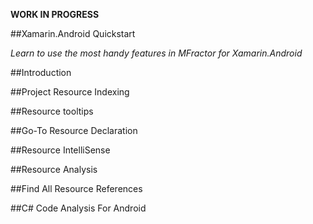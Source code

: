 **WORK IN PROGRESS**

##Xamarin.Android Quickstart

*Learn to use the most handy features in MFractor for Xamarin.Android*

##Introduction

##Project Resource Indexing

##Resource tooltips

##Go-To Resource Declaration

##Resource IntelliSense

##Resource Analysis

##Find All Resource References

##C# Code Analysis For Android
